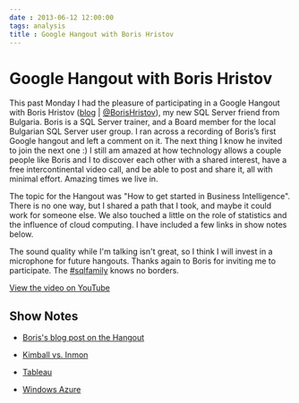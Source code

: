 ```yaml
---
date : 2013-06-12 12:00:00
tags: analysis
title : Google Hangout with Boris Hristov
---
```

# Google Hangout with Boris Hristov

This past Monday I had the pleasure of participating in a Google Hangout with Boris Hristov ([blog](http://borishristov.com/blog/) | [@BorisHristov](http://twitter.com/BorisHristov)), my new SQL Server friend from Bulgaria. Boris is a SQL Server trainer, and a Board member for the local Bulgarian SQL Server user group. I ran across a recording of Boris’s first Google hangout and left a comment on it. The next thing I know he invited to join the next one :) I still am amazed at how technology allows a couple people like Boris and I to discover each other with a shared interest, have a free intercontinental video call, and be able to post and share it, all with minimal effort. Amazing times we live in.

The topic for the Hangout was "How to get started in Business Intelligence". There is no one way, but I shared a path that I took, and maybe it could work for someone else. We also touched a little on the role of statistics and the influence of cloud computing. I have included a few links in show notes below.

The sound quality while I'm talking isn't great, so I think I will invest in a microphone for future hangouts. Thanks again to Boris for inviting me to participate. The [#sqlfamily](http://twitter.com/search?q=%23sqlfamily) knows no borders.

[View the video on YouTube](https://youtu.be/R-SxW78yDRs)

## Show Notes

- [Boris's blog post on the Hangout](http://borishristov.com/blog/hangout-002-where-to-start-from-when-you-are-new-in-the-bi-world/)

- [Kimball vs. Inmon](http://ask.sqlservercentral.com/questions/1737/kimball-vs-inmon.html)

- [Tableau](http://www.tableausoftware.com/)

- [Windows Azure](http://www.windowsazure.com/en-us/documentation/?fb=en-us)
